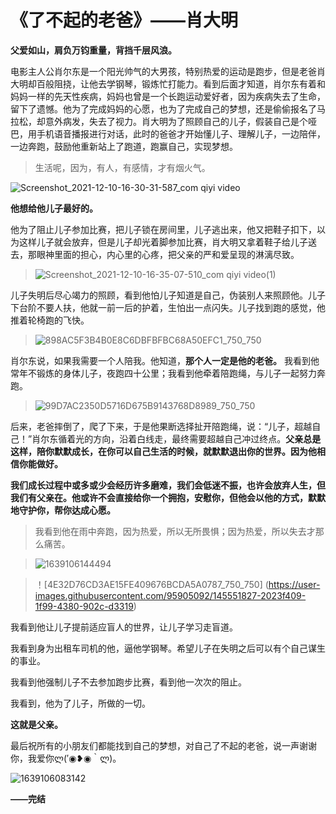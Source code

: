 # 《了不起的老爸》——肖大明

**父爱如山，肩负万钧重量，背挡千层风浪。**

电影主人公肖尔东是一个阳光帅气的大男孩，特别热爱的运动是跑步，但是老爸肖大明却百般阻挠，让他去学钢琴，锻炼忙打能力。看到后面才知道，肖尔东有着和妈妈一样的先天性疾病，妈妈也曾是一个长跑运动爱好者，因为疾病失去了生命，留下了遗憾。他为了完成妈妈的心愿，也为了完成自己的梦想，还是偷偷报名了马拉松，却意外病发，失去了视力。肖大明为了照顾自己的儿子，假装自己是个哑巴，用手机语音播报进行对话，此时的爸爸才开始懂儿子、理解儿子，一边陪伴，一边奔跑，鼓励他重新站上了跑道，跑赢自己，实现梦想。

> 生活呢，因为，有人，有感情，才有烟火气。

![Screenshot_2021-12-10-16-30-31-587_com qiyi video](https://user-images.githubusercontent.com/95905092/145550510-bcf4fde0-b71f-4644-b15c-2301818e53b6.jpg)

[^给儿子买钢琴时的砍价场面]: 了儿子买钢琴，省钱不吃肉；大家都不愿意跑的夜里长途，他去跑。

**他想给他儿子最好的。**

他为了阻止儿子参加比赛，把儿子锁在房间里，儿子逃出来，他又把鞋子扣下，以为这样儿子就会放弃，但是儿子却光着脚参加比赛，肖大明又拿着鞋子给儿子送去，那眼神里面的担心，内心里的心疼，把父亲的严和爱呈现的淋漓尽致。

> ![Screenshot_2021-12-10-16-35-07-510_com qiyi video(1)](https://user-images.githubusercontent.com/95905092/145551390-84320598-6a69-4cf6-bc6c-6724ada38a00.jpg)

儿子失明后尽心竭力的照顾，看到他怕儿子知道是自己，伪装别人来照顾他。儿子下台阶不要人扶，他就一前一后的护着，生怕出一点闪失。儿子找到跑的感觉，他推着轮椅跑的飞快。

> ![898AC5F3B4B0E8C6DBFBFBC68A50EFC1_750_750](https://user-images.githubusercontent.com/95905092/145551689-6a0eb162-aed5-4c14-b138-575d9774b0e6.jpg)

肖尔东说，如果我需要一个人陪我。他知道，**那个人一定是他的老爸。**
我看到他常年不锻炼的身体儿子，夜跑四十公里；我看到他牵着陪跑绳，与儿子一起努力奔跑。


> ![99D7AC2350D5716D675B9143768D8989_750_750](https://user-images.githubusercontent.com/95905092/145551776-7f37901f-f94d-4e74-9a9c-9ad961c78505.jpg)

后来，老爸摔倒了，爬了下来，于是他果断选择扯开陪跑绳，说：“儿子，超越自己！”肖尔东循着光的方向，沿着白线走，最终需要超越自己冲过终点。**父亲总是这样，陪你默默成长，在你可以自己生活的时候，就默默退出你的世界。因为他相信你能做好。**

**我们成长过程中或多或少会经历许多磨难，我们会低迷不振，也许会放弃人生，但我们有父亲在。他或许不会直接给你一个拥抱，安慰你，但他会以他的方式，默默地守护你，帮你达成心愿。**

> 我看到他在雨中奔跑，因为热爱，所以无所畏惧；因为热爱，所以失去才那么痛苦。

> ![1639106144494](https://user-images.githubusercontent.com/95905092/145551878-e9295afa-eb6c-4eed-acc3-ebb50f2f864a.jpg)

> ！[4E32D76CD3AE15FE409676BCDA5A0787_750_750] (https://user-images.githubusercontent.com/95905092/145551827-2023f409-1f99-4380-902c-d3319)


我看到他让儿子提前适应盲人的世界，让儿子学习走盲道。

我看到身为出租车司机的他，逼他学钢琴。希望儿子在失明之后可以有个自己谋生的事业。

我看到他强制儿子不去参加跑步比赛，看到他一次次的阻止。

我看到，他为了儿子，所做的一切。

**这就是父亲。**

最后祝所有的小朋友们都能找到自己的梦想，对自己了不起的老爸，说一声谢谢你，我爱你ლ(′◉❥◉｀ლ)。

![1639106083142](https://user-images.githubusercontent.com/95905092/145551965-90e75f15-24d8-42ac-8a21-ea95fa009ed0.jpg)

  **——完结**

